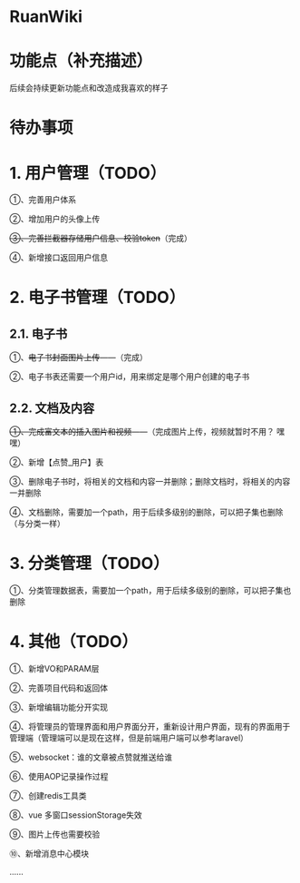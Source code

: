 # RuanWiki

# 功能点（补充描述）
后续会持续更新功能点和改造成我喜欢的样子





# 待办事项
# 1. 用户管理（TODO）
①、完善用户体系 

②、增加用户的头像上传 

~~③、完善拦截器存储用户信息、校验token~~（完成）

④、新增接口返回用户信息

# 2. 电子书管理（TODO）

## 2.1. 电子书
①、~~电子书封面图片上传~~——（完成）

②、电子书表还需要一个用户id，用来绑定是哪个用户创建的电子书

## 2.2. 文档及内容
~~①、完成富文本的插入图片和视频~~——（完成图片上传，视频就暂时不用？ 嘿嘿）

②、新增【点赞_用户】表

③、删除电子书时，将相关的文档和内容一并删除；删除文档时，将相关的内容一并删除

④、文档删除，需要加一个path，用于后续多级别的删除，可以把子集也删除（与分类一样）

# 3. 分类管理（TODO）
①、分类管理数据表，需要加一个path，用于后续多级别的删除，可以把子集也删除

# 4. 其他（TODO）
①、新增VO和PARAM层

②、完善项目代码和返回体

③、新增编辑功能分开实现

④、将管理员的管理界面和用户界面分开，重新设计用户界面，现有的界面用于管理端（管理端可以是现在这样，但是前端用户端可以参考laravel）

⑤、websocket：谁的文章被点赞就推送给谁

⑥、使用AOP记录操作过程

⑦、创建redis工具类

⑧、vue 多窗口sessionStorage失效

⑨、图片上传也需要校验

⑩、新增消息中心模块

......